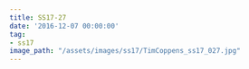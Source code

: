 ```yaml
---
title: SS17-27
date: '2016-12-07 00:00:00'
tag:
- ss17
image_path: "/assets/images/ss17/TimCoppens_ss17_027.jpg"
---
```

